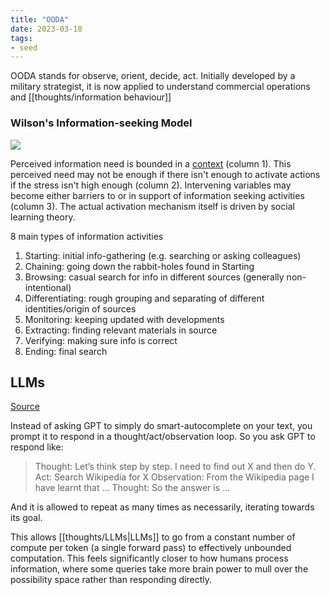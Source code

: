 ```yaml
---
title: "OODA"
date: 2023-03-18
tags:
- seed
---
```


OODA stands for observe, orient, decide, act. Initially developed by a military strategist, it is now applied to understand commercial operations and [[thoughts/information behaviour]]

### Wilson's Information-seeking Model
![](/thoughts/images/wilson.png)

Perceived information need is bounded in a [context](thoughts/context.md) (column 1). This perceived need may not be enough if there isn't enough to activate actions if the stress isn't high enough (column 2). Intervening variables may become either barriers to or in support of information seeking activities (column 3). The actual activation mechanism itself is driven by social learning theory.

8 main types of information activities
1. Starting: initial info-gathering (e.g. searching or asking colleagues)
2. Chaining: going down the rabbit-holes found in Starting
3. Browsing: casual search for info in different sources (generally non-intentional)
4. Differentiating: rough grouping and separating of different identities/origin of sources
5. Monitoring: keeping updated with developments
6. Extracting: finding relevant materials in source
7. Verifying: making sure info is correct
8. Ending: final search

## LLMs
[Source](https://arxiv.org/abs/2210.03629)

Instead of asking GPT to simply do smart-autocomplete on your text, you prompt it to respond in a thought/act/observation loop. So you ask GPT to respond like:

> Thought: Let’s think step by step. I need to find out X and then do Y.
> Act: Search Wikipedia for X
> Observation: From the Wikipedia page I have learnt that …
> Thought: So the answer is …

And it is allowed to repeat as many times as necessarily, iterating towards its goal.

This allows [[thoughts/LLMs|LLMs]] to go from a constant number of compute per token (a single forward pass) to effectively unbounded computation. This feels significantly closer to how humans process information, where some queries take more brain power to mull over the possibility space rather than responding directly.